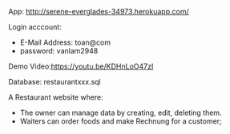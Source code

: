 App: http://serene-everglades-34973.herokuapp.com/

Login acccount: 
- E-Mail Address: toan@com
- password: vanlam2948

Demo Video:https://youtu.be/KDHnLoO47zI

Database: restaurantxxx.sql

A Restaurant website where:
+ The owner can manage data by creating, edit, deleting them.
+ Waiters can order foods and make Rechnung for a customer;
